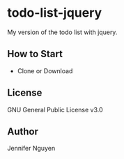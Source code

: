 # todo-list-jquery
My version of the todo list with jquery.

## How to Start
- Clone or Download

## License
GNU General Public License v3.0

## Author
Jennifer Nguyen